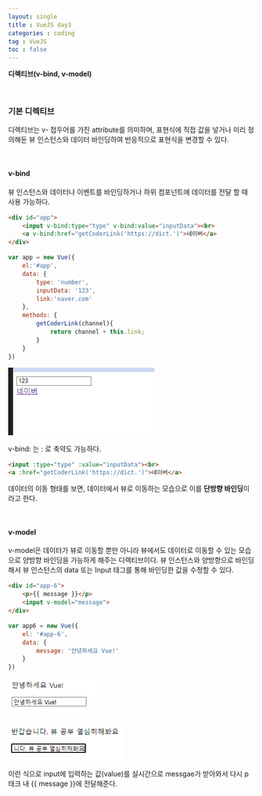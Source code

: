 ```yaml
---
layout: single
title : VueJS day3
categories : coding
tag : VueJS
toc : false
---
```


**디렉티브(v-bind, v-model)**

<br>

### 기본 디렉티브

디렉티브는 v- 접두어를 가진 attribute를 의미하며, 표현식에 직접 값을 넣거나 미리 정의해둔 뷰 인스턴스와 데이터 바인딩하여 반응적으로 표현식을 변경할 수 있다. 

<br>

#### v-bind

뷰 인스턴스와 데이터나 이벤트를 바인딩하거나 하위 컴포넌트에 데이터를 전달 할 때 사용 가능하다. 

```html
<div id="app">
    <input v-bind:type="type" v-bind:value="inputData"><br>
    <a v-bind:href="getCoderLink('https://dict.')">네이버</a>
</div>
```

```javascript
var app = new Vue({
    el:'#app',
    data: {
        type: 'number',
        inputData: '123',
        link:'naver.com'
    },
    methods: {
        getCoderLink(channel){
            return channel + this.link;
        }
    }
})
```

![vue3_1](https://github.com/YUNCHANYEONG/YUNCHANYEONG.github.io/blob/master/assets/images/coding_img/Vue3_1.PNG?raw=true)

v-bind: 는 : 로 축약도 가능하다.

```html
<input :type="type" :value="inputData"><br>
<a :href="getCoderLink('https://dict.')">네이버</a>
```

데이터의 이동 형태를 보면,  데이터에서 뷰로 이동하는 모습으로  이를 **단방향 바인딩**이라고 한다.

<br>

#### v-model

v-model은 데이터가 뷰로 이동할 뿐만 아니라 뷰에서도 데이터로 이동할 수 있는 모습으로 양방향 바인딩을 가능하게 해주는 디렉티브이다. 뷰 인스턴스와 양방향으로 바인딩해서 뷰 인스턴스의 data 또는 Input 태그를 통해 바인딩한 값을 수정할 수 있다.

```html
<div id="app-6">
    <p>{{ message }}</p>
    <input v-model="message">
</div>
```

```javascript
var app6 = new Vue({
    el: '#app-6',
    data: {
        message: '안녕하세요 Vue!'
    }
})
```

![vue3_2](https://github.com/YUNCHANYEONG/YUNCHANYEONG.github.io/blob/master/assets/images/coding_img/Vue3_2.PNG?raw=true)

![vue3_3](https://github.com/YUNCHANYEONG/YUNCHANYEONG.github.io/blob/master/assets/images/coding_img/Vue3_3.PNG?raw=true)

이런 식으로 input에 입력하는 값(value)를 실시간으로 messgae가 받아와서 다시 p태크 내 {{ message }}에 전달해준다. 